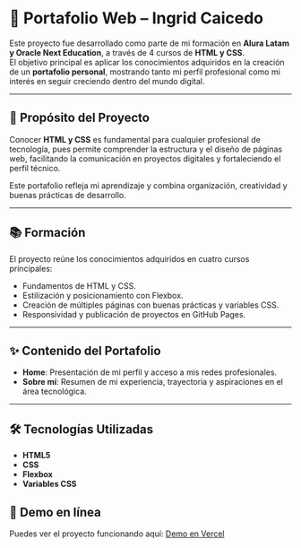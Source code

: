 # 🌸 Portafolio Web – Ingrid Caicedo

Este proyecto fue desarrollado como parte de mi formación en **Alura Latam y Oracle Next Education**, a través de 4 cursos de **HTML y CSS**.  
El objetivo principal es aplicar los conocimientos adquiridos en la creación de un **portafolio personal**, mostrando tanto mi perfil profesional como mi interés en seguir creciendo dentro del mundo digital.  

---

## 🚀 Propósito del Proyecto

Conocer **HTML y CSS** es fundamental para cualquier profesional de tecnología, pues permite comprender la estructura y el diseño de páginas web, facilitando la comunicación en proyectos digitales y fortaleciendo el perfil técnico.  

Este portafolio refleja mi aprendizaje y combina organización, creatividad y buenas prácticas de desarrollo.

---

## 📚 Formación

El proyecto reúne los conocimientos adquiridos en cuatro cursos principales:  
- Fundamentos de HTML y CSS.  
- Estilización y posicionamiento con Flexbox.  
- Creación de múltiples páginas con buenas prácticas y variables CSS.  
- Responsividad y publicación de proyectos en GitHub Pages.  

---

## ✨ Contenido del Portafolio

- **Home**: Presentación de mi perfil y acceso a mis redes profesionales.  
- **Sobre mí**: Resumen de mi experiencia, trayectoria y aspiraciones en el área tecnológica.  

---

## 🛠️ Tecnologías Utilizadas
- **HTML5**  
- **CSS**  
- **Flexbox**  
- **Variables CSS**

## 🚀 Demo en línea
Puedes ver el proyecto funcionando aquí: [Demo en Vercel](https://proyecto-html-css-delta.vercel.app/)
 
